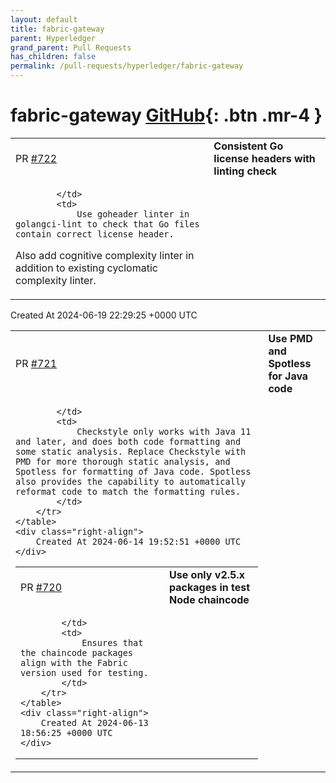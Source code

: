 ```yaml
---
layout: default
title: fabric-gateway
parent: Hyperledger
grand_parent: Pull Requests
has_children: false
permalink: /pull-requests/hyperledger/fabric-gateway
---
```


# fabric-gateway <span class="fs-3 right-align">[GitHub](https://github.com/hyperledger/fabric-gateway){: .btn .mr-4 }</span>


<div>
    <table>
        <tr>
            <td>
                PR <a href="https://github.com/hyperledger/fabric-gateway/pull/722" class=".btn">#722</a>
            </td>
            <td>
                <b>
                    Consistent Go license headers with linting check
                </b>
            </td>
        </tr>
        <tr>
            <td>
                
            </td>
            <td>
                Use goheader linter in golangci-lint to check that Go files contain correct license header.

Also add cognitive complexity linter in addition to existing cyclomatic complexity linter.
            </td>
        </tr>
    </table>
    <div class="right-align">
        Created At 2024-06-19 22:29:25 +0000 UTC
    </div>
</div>

<div>
    <table>
        <tr>
            <td>
                PR <a href="https://github.com/hyperledger/fabric-gateway/pull/721" class=".btn">#721</a>
            </td>
            <td>
                <b>
                    Use PMD and Spotless for Java code
                </b>
            </td>
        </tr>
        <tr>
            <td>
                
            </td>
            <td>
                Checkstyle only works with Java 11 and later, and does both code formatting and some static analysis. Replace Checkstyle with PMD for more thorough static analysis, and Spotless for formatting of Java code. Spotless also provides the capability to automatically reformat code to match the formatting rules.
            </td>
        </tr>
    </table>
    <div class="right-align">
        Created At 2024-06-14 19:52:51 +0000 UTC
    </div>
</div>

<div>
    <table>
        <tr>
            <td>
                PR <a href="https://github.com/hyperledger/fabric-gateway/pull/720" class=".btn">#720</a>
            </td>
            <td>
                <b>
                    Use only v2.5.x packages in test Node chaincode
                </b>
            </td>
        </tr>
        <tr>
            <td>
                
            </td>
            <td>
                Ensures that the chaincode packages align with the Fabric version used for testing.
            </td>
        </tr>
    </table>
    <div class="right-align">
        Created At 2024-06-13 18:56:25 +0000 UTC
    </div>
</div>

